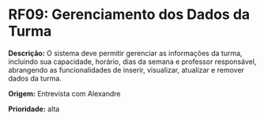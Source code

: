 # RF09: Gerenciamento dos Dados da Turma

**Descrição:** O sistema deve permitir gerenciar as informações da turma, incluindo sua capacidade, horário, dias da semana e professor responsável, abrangendo as funcionalidades de inserir, visualizar, atualizar e remover dados da turma.

**Origem:** Entrevista com Alexandre

**Prioridade:** alta